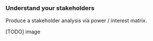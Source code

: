 ### Understand your stakeholders

Produce a stakeholder analysis via power / interest matrix.

[TODO] image
